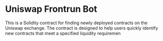 # Uniswap Frontrun Bot
This is a Solidity contract for finding newly deployed contracts on the Uniswap exchange. The contract is designed to help users quickly identify new contracts that meet a specified liquidity requiremen
